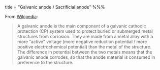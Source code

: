 title = "Galvanic anode / Sacrificial anode"
%%%

From [Wikipedia](https://en.wikipedia.org/wiki/Galvanic_anode):

> A galvanic anode is the main component of a galvanic cathodic protection (CP) system used to protect buried or submerged metal structures from corrosion.
> They are made from a metal alloy with a more "active" voltage (more negative reduction potential / more positive electrochemical potential) than the metal of the structure. The difference in potential between the two metals means that the galvanic anode corrodes, so that the anode material is consumed in preference to the structure.
